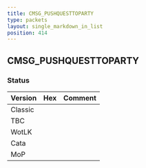```yaml
---
title: CMSG_PUSHQUESTTOPARTY
type: packets
layout: single_markdown_in_list
position: 414
---
```


## CMSG_PUSHQUESTTOPARTY

### Status

Version | Hex | Comment
---------- | ---------- | ---------- 
Classic |  |  
TBC |  |  
WotLK |  |  
Cata |  |  
MoP |  |  